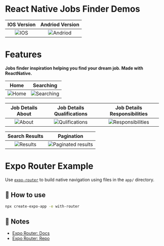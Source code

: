 # React Native Jobs Finder Demos 


IOS Version             |  Andriod Version 
:-------------------------:|:-------------------------:
![IOS](https://github.com/engislam95/Jobs/assets/37150151/6db3ca27-4180-47fd-9d62-46a4d26ce7bd) | ![Andriod](https://github.com/engislam95/Jobs/assets/37150151/fa9f7abd-ac8e-49ce-b223-156c0a09d826)


# Features
**Jobs finder inspiration helping you find your dream job. Made with ReactNative.**



Home             |  Searching 
:-------------------------:|:-------------------------:
![Home](https://github.com/engislam95/Jobs/assets/37150151/b02ca122-0902-4853-a1b1-1fc3939a642b) | ![Searching](https://github.com/engislam95/Jobs/assets/37150151/901da3ec-d2d5-448a-910d-0ab4f0826b9f)

Job Details About           |  Job Details Qualifications  | Job Details Responsibilities |
:-------------------------:|:-------------------------:|:-------------------------:
 ![About](https://github.com/engislam95/Jobs/assets/37150151/c598f285-ce29-42a1-bff4-fbf22d335d62) | ![Qulifications](https://github.com/engislam95/Jobs/assets/37150151/d8c03cbb-ebd9-4689-804a-ef88934a5c23) | ![Responsibilities](https://github.com/engislam95/Jobs/assets/37150151/1f9d8eef-2c67-400e-9176-62d277b5f308)
 
Search Results            |  Pagination | 
:-------------------------:|:-------------------------:
 ![Results](https://github.com/engislam95/Jobs/assets/37150151/35949c8f-d083-4b36-8d9b-22db7cc86c30) | ![Paginated results](https://github.com/engislam95/Jobs/assets/37150151/d392a3b9-6bfc-4ab0-9983-7c8498cd9842)







# Expo Router Example

Use [`expo-router`](https://expo.github.io/router) to build native navigation using files in the `app/` directory.

## 🚀 How to use

```sh
npx create-expo-app -e with-router
```

## 📝 Notes

- [Expo Router: Docs](https://expo.github.io/router)
- [Expo Router: Repo](https://github.com/expo/router)
